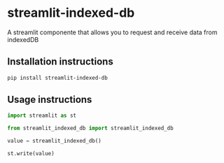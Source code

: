 # streamlit-indexed-db

A streamlit componente that allows you to request and receive data from indexedDB

## Installation instructions 

```sh
pip install streamlit-indexed-db
```

## Usage instructions

```python
import streamlit as st

from streamlit_indexed_db import streamlit_indexed_db

value = streamlit_indexed_db()

st.write(value)
